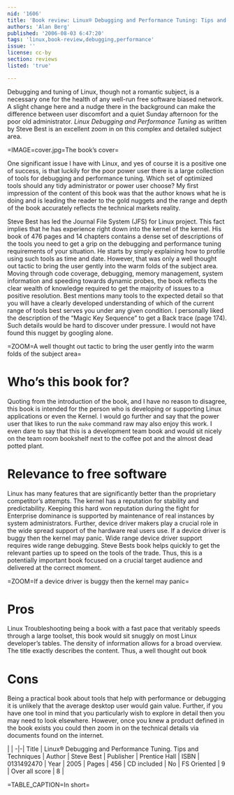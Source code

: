 ```yaml
---
nid: '1606'
title: 'Book review: Linux® Debugging and Performance Tuning: Tips and Techniques <i>by Steve Best</i>'
authors: 'Alan Berg'
published: '2006-08-03 6:47:20'
tags: 'linux,book-review,debugging,performance'
issue: ''
license: cc-by
section: reviews
listed: 'true'

---
```

Debugging and tuning of Linux, though not a romantic subject, is a necessary one for the health of any well-run free software biased network. A slight change here and a nudge there in the background can make the difference between user discomfort and a quiet Sunday afternoon for the poor old administrator. _Linux Debugging and Performance Tuning_ as written by Steve Best is an excellent zoom in on this complex and detailed subject area.


=IMAGE=cover.jpg=The book’s cover=

One significant issue I have with Linux, and yes of course it is a positive one of success, is that luckily for the poor power user there is a large collection of tools for debugging and performance tuning. Which set of optimized tools should any tidy administrator or power user choose? My first impression of the content of this book was that the author knows what he is doing and is leading the reader to the gold nuggets and the range and depth of the book accurately reflects the technical markets reality.

Steve Best has led the Journal File System (JFS) for Linux project. This fact implies that he has experience right down into the kernel of the kernel. His book of 476 pages and 14 chapters contains a dense set of descriptions of the tools you need to get a grip on the debugging and performance tuning requirements of your situation. He starts by simply explaining how to profile using such tools as time and date. However, that was only a well thought out tactic to bring the user gently into the warm folds of the subject area. Moving through code coverage, debugging, memory management, system information and speeding towards dynamic probes, the book reflects the clear wealth of knowledge required to get the majority of issues to a positive resolution. Best mentions many tools to the expected detail so that you will have a clearly developed understanding of which of the current range of tools best serves you under any given condition. I personally liked the description of the “Magic Key Sequence” to get a Back trace (page 174). Such details would be hard to discover under pressure. I would not have found this nugget by googling alone.


=ZOOM=A well thought out tactic to bring the user gently into the warm folds of the subject area=


# Who’s this book for?

Quoting from the introduction of the book, and I have no reason to disagree, this book is intended for the person who is developing or supporting Linux applications or even the Kernel. I would go further and say that the power user that likes to run the `make` command raw may also enjoy this work. I even dare to say that this is a development team book and would sit nicely on the team room bookshelf next to the coffee pot and the almost dead potted plant.


# Relevance to free software

Linux has many features that are significantly better than the proprietary competitor’s attempts. The kernel has a reputation for stability and predictability. Keeping this hard won reputation during the fight for Enterprise dominance is supported by maintenance of real instances by system administrators. Further, device driver makers play a crucial role in the wide spread support of the hardware real users use. If a device driver is buggy then the kernel may panic. Wide range device driver support requires wide range debugging. Steve Bests book helps quickly to get the relevant parties up to speed on the tools of the trade. Thus, this is a potentially important book focused on a crucial target audience and delivered at the correct moment.


=ZOOM=If a device driver is buggy then the kernel may panic=


# Pros

Linux Troubleshooting being a book with a fast pace that veritably speeds through a large toolset, this book would sit snuggly on most Linux developer’s tables. The density of information allows for a broad overview. The title exactly describes the content. Thus, a well thought out book


# Cons

Being a practical book about tools that help with performance or debugging it is unlikely that the average desktop user would gain value. Further, if you have one tool in mind that you particularly wish to explore in detail then you may need to look elsewhere. However, once you knew a product defined in the book exists you could then zoom in on the technical details via documents found on the internet.


 | |
-|-|
Title | Linux® Debugging and Performance Tuning. Tips and Techniques | 
Author | Steve Best | 
Publisher | Prentice Hall | 
ISBN | 0131492470 | 
Year | 2005 | 
Pages | 456 | 
CD included | No | 
FS Oriented | 9 | 
Over all score | 8 | 

=TABLE_CAPTION=In short=

